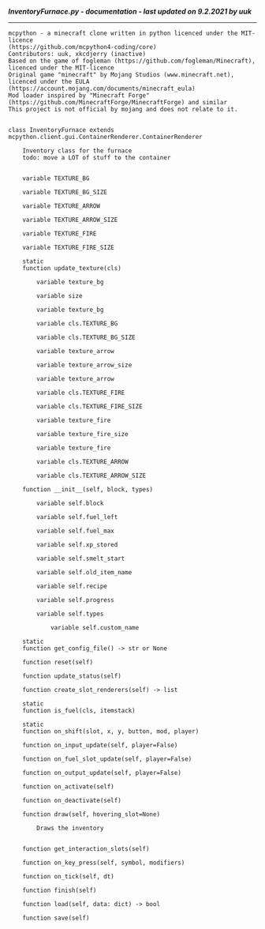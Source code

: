 ***InventoryFurnace.py - documentation - last updated on 9.2.2021 by uuk***
___

    mcpython - a minecraft clone written in python licenced under the MIT-licence 
    (https://github.com/mcpython4-coding/core)
    Contributors: uuk, xkcdjerry (inactive)
    Based on the game of fogleman (https://github.com/fogleman/Minecraft), licenced under the MIT-licence
    Original game "minecraft" by Mojang Studios (www.minecraft.net), licenced under the EULA
    (https://account.mojang.com/documents/minecraft_eula)
    Mod loader inspired by "Minecraft Forge" (https://github.com/MinecraftForge/MinecraftForge) and similar
    This project is not official by mojang and does not relate to it.


    class InventoryFurnace extends mcpython.client.gui.ContainerRenderer.ContainerRenderer
        
        Inventory class for the furnace
        todo: move a LOT of stuff to the container


        variable TEXTURE_BG

        variable TEXTURE_BG_SIZE

        variable TEXTURE_ARROW

        variable TEXTURE_ARROW_SIZE

        variable TEXTURE_FIRE

        variable TEXTURE_FIRE_SIZE

        static
        function update_texture(cls)

            variable texture_bg

            variable size

            variable texture_bg

            variable cls.TEXTURE_BG

            variable cls.TEXTURE_BG_SIZE

            variable texture_arrow

            variable texture_arrow_size

            variable texture_arrow

            variable cls.TEXTURE_FIRE

            variable cls.TEXTURE_FIRE_SIZE

            variable texture_fire

            variable texture_fire_size

            variable texture_fire

            variable cls.TEXTURE_ARROW

            variable cls.TEXTURE_ARROW_SIZE

        function __init__(self, block, types)

            variable self.block

            variable self.fuel_left

            variable self.fuel_max

            variable self.xp_stored

            variable self.smelt_start

            variable self.old_item_name

            variable self.recipe

            variable self.progress

            variable self.types

                variable self.custom_name

        static
        function get_config_file() -> str or None

        function reset(self)

        function update_status(self)

        function create_slot_renderers(self) -> list

        static
        function is_fuel(cls, itemstack)

        static
        function on_shift(slot, x, y, button, mod, player)

        function on_input_update(self, player=False)

        function on_fuel_slot_update(self, player=False)

        function on_output_update(self, player=False)

        function on_activate(self)

        function on_deactivate(self)

        function draw(self, hovering_slot=None)
            
            Draws the inventory


        function get_interaction_slots(self)

        function on_key_press(self, symbol, modifiers)

        function on_tick(self, dt)

        function finish(self)

        function load(self, data: dict) -> bool

        function save(self)
